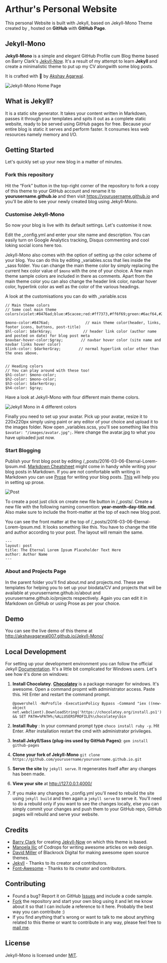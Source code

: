# Arthur's Personal Website
This personal Website is built with Jekyll, based on Jekyll-Mono Theme created by , hosted on **GitHub** with **GitHub Page**.

## Jekyll-Mono

**Jekyll-Mono** is a simple and elegant GitHub Profile cum Blog theme based on Barry Clark's [Jekyll-Now](https://github.com/barryclark/jekyll-now). It's a result of my attempt to learn **Jekyll** and create a minimalistic theme to put up my CV alongwith some blog posts.

It is crafted with 💙 by [Akshay Agarwal](https://github.com/AkshayAgarwal007).

![Jekyll-Mono Home Page](/images/ss.png)


## What is Jekyll?

It is a static site generator. It takes your content written in Markdown, passes it through your templates and spits it out as a complete static website, ready to be served using GitHub pages for free.
Because your entire blog is static it serves and perform faster. It consumes less web resources namely memory and I/O.

## Getting Started

Let's quickly set up your new blog in a matter of minutes.

### Fork this repository

Hit the “Fork” button in the top-right corner of the repository to fork a copy of this theme to your GitHub account and rename it to **yourusername.github.io** and then visit https://yourusername.github.io and you'll be able to see your newly created blog using Jekyll-Mono.

### Customise Jekyll-Mono

So now your blog is live with its default settings. Let's customise it now.

Edit the _config.yml and enter your site name and description. You can easily turn on Google Analytics tracking, Disqus commenting and cool loking social icons here too.

Jekyll-Mono also comes with the option of setting up the color scheme of your blog. You can do this by editing _variables.scss that lies inside the _sass folder. You can change the main theme color by simply replacing the current hex color value of `$mono` with the one of your choice. A few main theme sample colors are included in there as comments. Apart from the main theme color you can also change the header link color, navbar hover color, hyperlink color as well as the color of the various headings.

A look at the customisations you can do with _variable.scss

```
// Main theme colors 
// Some cool main theme colors(violet:#8476ad;blue:#5cacee;red:#ff7373,#ff6f69;green:#6acf64,#2ddbb3;orange:#ffa268)

$mono-color:#8476ad;                // main theme color(header, links, footer icons, buttons, post-title)
$hl-color: $darkGray;              // header link color (author name and posted on date) for blog post meta 
$navbar-hover-color:$gray;        // navbar hover color (site name and navbar links hover color)
$link-color: $darkerGray;        // normal hyperlink color other than the ones above.


// Heading colors
// You can play around with these too!
$h1-color: $mono-color;
$h2-color: $mono-color; 
$h3-color: $darkerGray; 
$h4-color: $gray;
``` 
Have a look at Jekyll-Mono with four different main theme colors.
 
![Jekyll Mono in 4 different colors](/images/ss-color.png)

Finally you need to set up your avatar. Pick up your avatar, resize it to 220x220px simply using paint or any editor of your choice and upload it to the images folder. Now open _variables.scss, you'll see something like this `$avatar: "/images/avatar.jpg";`. Here change the avatar.jpg to what you have uploaded just now.


### Start Blogging

Publish your first blog post by editing /_posts/2016-03-06-Eternal-Lorem-Ipsum.md. [Markdown Cheatsheet](https://github.com/adam-p/markdown-here/wiki/Markdown-Cheatsheet) might come in handy while writing your blog posts in Markdown. If you are not comfortable with writing in Markdown you can use [Prose](http://prose.io/) for writing your blog posts. [This](https://developmentseed.org/blog/2012/june/25/prose-a-content-editor-for-github/s) will help you in setting up prose.

![Post](/images/post.PNG)

To create a post just click on create new file button in /_posts/. Create a new file with the following naming convention: **year-month-day-title.md**. Also make sure to include the front-matter at the top of each new blog post.

You can see the front matter at the top of /_posts/2016-03-06-Eternal-Lorem-Ipsum.md. It looks something like this. You have to change the title and author according to your post. The layout will remain the same.

```
--- 
layout: post
title: The Eternal Lorem Ipsum Placeholder Text Here
author: Author Name
---

```

### About and Projects Page

In the parent folder you'll find about.md and projects.md. These are templates for helping you to set up your biodata/CV and projects that will be available at yourusername.github.io/about and yourusername.github.io/projects respectively. Again you can edit it in Markdown on GitHub or using Prose as per your choice.


## Demo

You can see the live demo of this theme at http://akshayagarwal007.github.io/Jekyll-Mono/

## Local Development

For setting up your development environment you can follow the official Jekyll [Documentation](https://jekyllrb.com/docs/installation/). It's a little bit complicated for Windows users. Let's see how it's done on windows:

1. **Install Chocolatey**. **[Chocolatey](https://chocolatey.org)** is a package manager for windows. It's awesome. 
   Open a command propmt with administrator access. Paste this. Hit Enter and restart the command prompt.
   
   ```
   @powershell -NoProfile -ExecutionPolicy Bypass -Command "iex ((new-object net.webclient).DownloadString('https://chocolatey.org/install.ps1'))" && SET PATH=%PATH%;%ALLUSERSPROFILE%\chocolatey\bin
   
   ```

2. **Install Ruby** : In your command prompt type `choco install ruby -y`.
 Hit Enter. After installation restart the cmd with administrator privileges.

3. **Install Jekyll/Sass (plug-ins used by GitHub Pages)**: `gem install github-pages`

4. **Clone your fork of Jekyll-Mono** `git clone https://github.com/yourusername/yourusername.github.io.git`

5. **Serve the site** by `jekyll serve`. It regenerates itself after any changes has been made.

6. **View your site** at http://127.0.0.1:4000/

7. If you make any changes to _config.yml you'll need to rebuild the site using `jekyll build` and then again a `jekyll serve` to serve it. You'll need to do a rebuild only if you want to see the changes locally, else you can simply commit your changes and push them to your GitHub repo, GitHub pages will rebuild and serve your website.

## Credits

* [Barry Clark](https://github.com/barryclark) for creating [Jekyll-Now](https://github.com/barryclark/jekyll-now) on which this theme is based.
* [Manoela Ilic](https://github.com/crnacura) of Codrops for writing awesome articles on web design.
* [David Miller](https://github.com/davidtmiller) of Blackrock Digital for making awesome open source themes.
* [Jekyll](https://github.com/jekyll/jekyll) - Thanks to its creator and contributors.
* [Font-Awesome](http://fontawesome.io) - Thanks to its creator and contributors.

## Contributing

* Found a bug? Report it on GitHub [Issues](https://github.com/AkshayAgarwal007/Jekyll-Mono/issues) and include a code sample.
* [Fork](https://github.com/AkshayAgarwal007/Jekyll-Mono/fork) the repository and start your own blog using it and let me know about it so that I can include a reference to it here. Probably the best way you can contribute :)
* If you find anything that's wrong or want to talk to me about anything related to this theme or want to contribute in any way, please feel free to [mail me](mailto:agarwal.akshay.akshay8@gmail.com).

## License

Jekyll-Mono is licensed under [MIT](https://github.com/AkshayAgarwal007/Jekyll-Mono/blob/master/LICENSE.txt).










  
